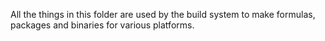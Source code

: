 All the things in this folder are used by the build system 
to make formulas, packages and binaries for various platforms.